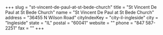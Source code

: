 +++
slug = "st-vincent-de-paul-at-st-bede-church"
title = "St Vincent De Paul at St Bede Church"
name = "St Vincent De Paul at St Bede Church"
address = "36455 N Wilson Road"
cityIndexKey = "city-il-ingleside"
city = "Ingleside"
state = "IL"
postal = "60041"
website = ""
phone = "847 587-2251"
fax = ""
+++
